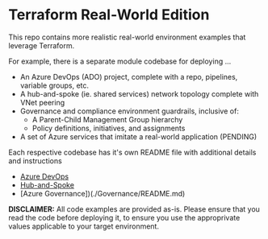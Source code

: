 # Terraform Real-World Edition

This repo contains more realistic real-world environment examples that leverage Terraform.

For example, there is a separate module codebase for deploying ...

- An Azure DevOps (ADO) project, complete with a repo, pipelines, variable groups, etc.
- A hub-and-spoke (ie. shared services) network topology complete with VNet peering
- Governance and compliance environment guardrails, inclusive of:
  - A Parent-Child Management Group hierarchy
  - Policy definitions, initiatives, and assignments
- A set of Azure services that imitate a real-world application (PENDING)

Each respective codebase has it's own README file with additional details and instructions

- [Azure DevOps](./AzureDevOps/README.md)
- [Hub-and-Spoke](./Networking/README.md)
- [Azure Governance])(./Governance/README.md)

**DISCLAIMER:** All code examples are provided as-is. Please ensure that you read the code before deploying it, to ensure you use the approprivate values applicable to your target environment.